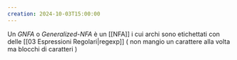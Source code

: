 ```yaml
---
creation: 2024-10-03T15:00:00
---
```

Un *GNFA* o *Generalized-NFA* è un [[NFA]] i cui archi sono etichettati con delle [[03 Espressioni Regolari|regexp]] ( non mangio un carattere alla volta ma blocchi di caratteri ) 